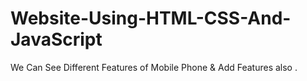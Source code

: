 # Website-Using-HTML-CSS-And-JavaScript
We Can See Different  Features  of Mobile Phone &amp; Add   Features also .  
